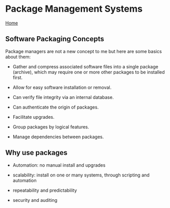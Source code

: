 # Package Management Systems

[Home](/README.md)

## Software Packaging Concepts

Package managers are not a new concept to me but here are some basics about them:

* Gather and compress associated software files into a single package (archive), which may require one or more other packages to be installed first.

* Allow for easy software installation or removal.​

* Can verify file integrity via an internal database.​

* Can authenticate the origin of packages.​

* Facilitate upgrades.​

* Group packages by logical features.​

* Manage dependencies between packages.

## Why use packages

* Automation: no manual install and upgrades

* scalability: install on one or many systems, through scripting and automation

* repeatability and predictability

* security and auditing


